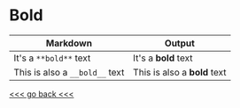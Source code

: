 # Bold

| Markdown | Output |
| -------- | ------ |
| It's a `**bold**` text | It's a **bold** text |
| This is also a `__bold__` text | This is also a __bold__ text |

[<<< go back <<< ](https://github.com/Pal79/markdown-cheat-sheet)
